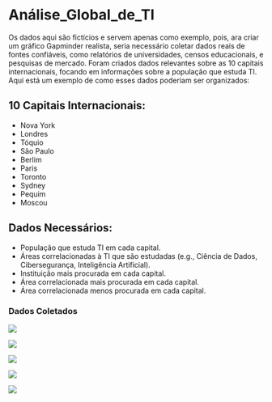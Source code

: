 # Análise_Global_de_TI
Os dados aqui são fictícios e servem apenas como exemplo, pois, ara criar um gráfico Gapminder realista, seria necessário coletar dados reais de fontes confiáveis, como relatórios de universidades, censos educacionais, e pesquisas de mercado.
Foram criados dados relevantes sobre as 10 capitais internacionais, focando em informações sobre a população que estuda TI.
Aqui está um exemplo de como esses dados poderiam ser organizados:

## 10 Capitais Internacionais:
* Nova York
* Londres
* Tóquio
* São Paulo
* Berlim
* Paris
* Toronto
* Sydney
* Pequim
* Moscou


## Dados Necessários:
* População que estuda TI em cada capital.
* Áreas correlacionadas à TI que são estudadas (e.g., Ciência de Dados, Cibersegurança, Inteligência Artificial).
* Instituição mais procurada em cada capital.
* Área correlacionada mais procurada em cada capital.
* Área correlacionada menos procurada em cada capital.

  
### Dados Coletados
![](https://github.com/user-attachments/assets/09c57b30-7b29-4192-b1b6-17fc1a9b34df)



![](https://github.com/user-attachments/assets/c2b65ba2-cfab-4247-912f-78ad38cd11ce)



![](https://github.com/user-attachments/assets/47745bd7-b5ee-4563-b91a-3b3d6ee640d1)


![](https://github.com/user-attachments/assets/ff98efe3-f0a0-41cb-9947-4e8f6dd8a92f)


![](https://github.com/user-attachments/assets/be40bdf7-d663-4e20-b57d-dcd41a25895c)
